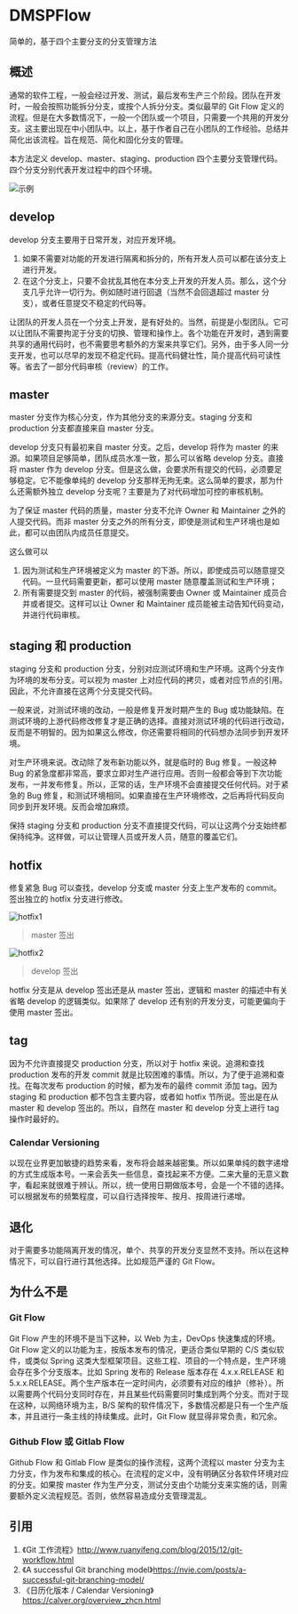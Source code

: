 DMSPFlow
====

简单的，基于四个主要分支的分支管理方法

## 概述

通常的软件工程，一般会经过开发、测试，最后发布生产三个阶段。团队在开发时，一般会按照功能拆分分支，或按个人拆分分支。类似最早的 Git Flow 定义的流程。但是在大多数情况下，一般一个团队或一个项目，只需要一个共用的开发分支。这主要出现在中小团队中。以上，基于作者自己在小团队的工作经验。总结并简化出该流程。旨在规范、简化和固化分支的管理。

本方法定义 develop、master、staging、production 四个主要分支管理代码。四个分支分别代表开发过程中的四个环境。

![示例](demo.png)

## develop

develop 分支主要用于日常开发，对应开发环境。

1. 如果不需要对功能的开发进行隔离和拆分的，所有开发人员可以都在该分支上进行开发。
1. 在这个分支上，只要不会扰乱其他在本分支上开发的开发人员。那么，这个分支几乎允许一切行为。例如随时进行回退（当然不会回退超过 master 分支），或者任意提交不稳定的代码等。

让团队的开发人员在一个分支上开发，是有好处的。当然，前提是小型团队。它可以让团队不需要拘泥于分支的切换、管理和操作上。各个功能在开发时，遇到需要共享的通用代码时，也不需要思考额外的方案来共享它们。另外，由于多人同一分支开发，也可以尽早的发现不稳定代码。提高代码健壮性，简介提高代码可读性等。省去了一部分代码审核（review）的工作。

## master

master 分支作为核心分支，作为其他分支的来源分支。staging 分支和 production 分支都直接来自 master 分支。

develop 分支只有最初来自 master 分支。之后，develop 将作为 master 的来源。如果项目足够简单，团队成员水准一致，那么可以省略 develop 分支。直接将 master 作为 develop 分支。但是这么做，会要求所有提交的代码，必须要足够稳定。它不能像单纯的 develop 分支那样无拘无束。这么简单的要求，那为什么还需额外独立 develop 分支呢？主要是为了对代码增加可控的审核机制。

为了保证 master 代码的质量，master 分支不允许 Owner 和 Maintainer 之外的人提交代码。而非 master 分支之外的所有分支，即使是测试和生产环境也是如此，都可以由团队内成员任意提交。

这么做可以

1. 因为测试和生产环境被定义为 master 的下游。所以，即使成员可以随意提交代码。一旦代码需要更新，都可以使用 master 随意覆盖测试和生产环境；
1. 所有需要提交到 master 的代码，被强制需要由 Owner 或 Maintainer 成员合并或者提交。这样可以让 Owner 和 Maintainer 成员能被主动告知代码变动，并进行代码审核。

## staging 和 production

staging 分支和 production 分支，分别对应测试环境和生产环境。这两个分支作为环境的发布分支。可以视为 master 上对应代码的拷贝，或者对应节点的引用。因此，不允许直接在这两个分支提交代码。

一般来说，对测试环境的改动，一般是修复开发时期产生的 Bug 或功能缺陷。在测试环境的上游代码修改修复才是正确的选择。直接对测试环境的代码进行改动，反而是不明智的。因为如果这么修改，你还需要将相同的代码想办法同步到开发环境。

对生产环境来说。改动除了发布新功能以外，就是临时的 Bug 修复。一般这种 Bug 的紧急度都非常高，要求立即对生产进行应用。否则一般都会等到下次功能发布，一并发布修复。所以，正常的话，生产环境不会直接提交任何代码。对于紧急的 Bug 修复，和测试环境相同。如果直接在生产环境修改，之后再将代码反向同步到开发环境。反而会增加麻烦。

保持 staging 分支和 production 分支不直接提交代码，可以让这两个分支始终都保持纯净。这样做，可以让管理人员或开发人员，随意的覆盖它们。

## hotfix

修复紧急 Bug 可以查找，develop 分支或 master 分支上生产发布的 commit。签出独立的 hotfix 分支进行修改。

![hotfix1](hotfix1.png)

> master 签出

![hotfix2](hotfix2.png)

> develop 签出

hotfix 分支是从 develop 签出还是从 master 签出，逻辑和 master 的描述中有关省略 develop 的逻辑类似。如果除了 develop 还有别的开发分支，可能更偏向于使用 master 签出。

## tag

因为不允许直接提交 production 分支，所以对于 hotfix 来说。追溯和查找 production 发布的开发 commit 就是比较困难的事情。所以，为了便于追溯和查找。在每次发布 production 的时候，都为发布的最终 commit 添加 tag。因为 staging 和 production 都不包含主要内容，或者如 hotfix 节所说。签出是在从 master 和 develop 签出的。所以，自然在 master 和 develop 分支上进行 tag 操作时最好的。

### Calendar Versioning

以现在业界更加敏捷的趋势来看，发布将会越来越密集。所以如果单纯的数字递增的方式生成版本号。一来会丢失一些信息，查找起来不方便。二来大量的无意义数字，看起来就很难于辨认。所以，统一使用日期做版本号，会是一个不错的选择。可以根据发布的频繁程度，可以自行选择按年、按月、按周进行递增。

## 退化

对于需要多功能隔离开发的情况，单个、共享的开发分支显然不支持。所以在这种情况下，可以自行进行其他选择。比如规范严谨的 Git Flow。

## 为什么不是

### Git Flow

Git Flow 产生的环境不是当下这种，以 Web 为主，DevOps 快速集成的环境。Git Flow 定义的以功能为主，按版本发布的情况，更适合类似早期的 C/S 类似软件，或类似 Spring 这类大型框架项目。这些工程、项目的一个特点是，生产环境会存在多个分支版本。比如 Spring 发布的 Release 版本存在 4.x.x.RELEASE 和 5.x.x.RELEASE。两个生产版本在一定时间内，必须要有对应的维护（修补）。所以需要两个代码分支同时存在，并且某些代码需要同时集成到两个分支。而对于现在这种，以网络环境为主，B/S 架构的软件情况下，多数情况都是只有一个生产版本，并且进行一条主线的持续集成。此时，Git Flow 就显得非常负责，和冗余。

### Github Flow 或 Gitlab Flow

Github Flow 和 Gitlab Flow 是类似的操作流程，这两个流程以 master 分支为主力分支，作为发布和集成的核心。在流程的定义中，没有明确区分各软件环境对应的分支。如果按 master 作为生产分支，测试分支由个功能分支来实施的话，则需要额外定义流程规范。否则，依然容易造成分支管理混乱。

## 引用

1. 《Git 工作流程》http://www.ruanyifeng.com/blog/2015/12/git-workflow.html
1. 《A successful Git branching model》https://nvie.com/posts/a-successful-git-branching-model/
1. 《日历化版本 / Calendar Versioning》https://calver.org/overview_zhcn.html
